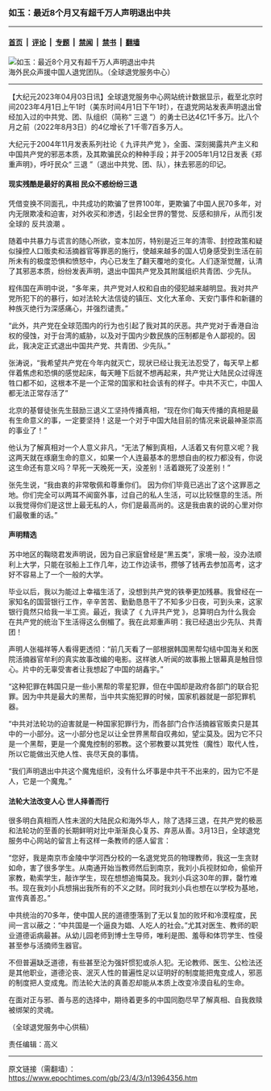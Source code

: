 ### 如玉：最近8个月又有超千万人声明退出中共

---

#### [首页](../../../..?n13964356) &nbsp;|&nbsp; [评论](../../../../../epoch-comment?n13964356) &nbsp;|&nbsp; [专题](../../../../../epoch-special?n13964356) &nbsp;|&nbsp; [禁闻](../../../../../epoch-news?n13964356) &nbsp;|&nbsp; [禁书](../../../../../books?n13964356) &nbsp;|&nbsp; [翻墙](https://github.com/gfw-breaker/nogfw/blob/master/README.md?n13964356)


<div><img alt="如玉：最近8个月又有超千万人声明退出中共" class="attachment-djy_600_400 size-djy_600_400 wp-post-image" src="https://i.epochtimes.com/assets/uploads/2023/04/id13964362-1..jpeg"/>
<div class="caption">
 海外民众声援中国人退党团队。（全球退党服务中心）
</div></div><hr/><div class="post_content" id="artbody" itemprop="articleBody">
 <!-- article content begin -->
 <p>
  【大纪元2023年04月03日讯】全球退党服务中心网站统计数据显示，截至北京时间2023年4月1日上午1时（美东时间4月1日下午1时），在退党网站发表声明退出曾经加入过的中共党、团、队组织（简称“
  <ok href="https://www.epochtimes.com/gb/tag/%E4%B8%89%E9%80%80.html">
   三退
  </ok>
  ”）的勇士已达4亿1千多万。比八个月之前（2022年8月3日）的4亿增长了1千零7百多万人。
 </p>
 <p>
  大纪元于2004年11月发表系列社论《
  <ok href="https://www.epochtimes.com/gb/tag/%E4%B9%9D%E8%AF%84%E5%85%B1%E4%BA%A7%E5%85%9A.html">
   九评共产党
  </ok>
  》，全面、深刻揭露共产主义和中国共产党的邪恶本质，及其欺骗民众的种种手段；并于2005年1月12日发表《郑重声明》，呼吁民众“
  <ok href="https://www.epochtimes.com/gb/tag/%E4%B8%89%E9%80%80.html">
   三退
  </ok>
  ”（退出中共党、团、队），抹去邪恶的印记。
 </p>
 <h4>
  现实残酷是最好的真相 民众不惑纷纷三退
 </h4>
 <p>
  凭借变换不同面孔，中共成功的欺骗了世界100年，更欺骗了中国人民70多年，对内无限欺凌和迫害，对外收买和渗透，引起全世界的警觉、反感和排斥，从而引发全球的
  <ok href="https://www.epochtimes.com/gb/tag/%E5%8F%8D%E5%85%B1%E6%B5%AA%E6%BD%AE.html">
   反共浪潮
  </ok>
  。
 </p>
 <p>
  随着中共暴力与谎言的随心所欲，变本加厉，特别是近三年的清零、封控政策和疑似操控人口贩卖和活摘器官等罪恶的施行，使越来越多的国人切身感受到生活在前所未有的极度恐惧和愤怒中，内心已发生了翻天覆地的变化。人们逐渐觉醒，认清了其邪恶本质，纷纷发表声明，退出中国共产党及其附属组织共青团、少先队。
 </p>
 <p>
  程伟国在声明中说，“多年来，共产党对人权和自由的侵犯越来越明显。我对共产党所犯下的的暴行，如对法轮大法信徒的镇压、文化大革命、天安门事件和新疆的种族灭绝行为深感痛心，并强烈谴责。”
 </p>
 <p>
  “此外，共产党在全球范围内的行为也引起了我对其的厌恶。共产党对于香港自治权的侵蚀，对于台湾的威胁，以及对于国内少数民族的压制都是令人鄙视的。因此，我决定正式退出中国共产党、共青团、少先队。”
 </p>
 <p>
  张涛说，“我希望共产党在今年内就灭亡，现状已经让我无法忍受了，每天早上都伴着焦虑和恐惧的感觉起床，每天睡下后就不想再起来，共产党让大陆民众过得连牲口都不如，这根本不是一个正常的国家和社会该有的样子。中共不灭亡，中国人都无法正常存活了”
 </p>
 <p>
  北京的基督徒张先生鼓励三退义工坚持传播真相，“现在你们每天传播的真相是最有生命意义的事，一定要坚持！这是一个对于中国大陆目前的情况来说最神圣崇高的事业了！”
 </p>
 <p>
  他认为了解真相对一个人意义非凡，“无法了解到真相，人活着又有何意义呢？我这两天就在琢磨生命的意义，如果一个人连最基本的思想自由的权力都没有，你说这生命还有意义吗？早死一天晚死一天，没差别！活着跟死了没差别！”
 </p>
 <p>
  张先生说，“我由衷的非常敬佩和尊重你们。 因为你们毕竟已逃出了这个这罪恶之地。你们完全可以两耳不闻窗外事，过自己的私人生活，可以比较惬意的生活。所以我觉得你们是这世上最无私的人，你们是最高尚的。这是我由衷的说的心里对你们最敬重的话。”
 </p>
 <h4>
  声明精选
 </h4>
 <p>
  苏中地区的鞠晓君发声明说，因为自己家庭曾经是“黑五类”，家境一般，没办法顺利上大学，只能在驳船上工作几年，边工作边读书，攒够了钱再去参加高考，这才好不容易上了一个一般的大学。
 </p>
 <p>
  毕业以后，我以为能过上幸福生活了，没想到共产党的铁拳更加残暴。我曾经在一家知名的国营银行工作，辛辛苦苦、勤勤恳恳干了不知多少日夜，可到头来，这家银行竟然只给我一半工资。最近，我读了《
  <ok href="https://www.epochtimes.com/gb/tag/%E4%B9%9D%E8%AF%84%E5%85%B1%E4%BA%A7%E5%85%9A.html">
   九评共产党
  </ok>
  》，总算明白为什么我会在共产党的统治下生活得这么倒楣了。我在此郑重声明：我已经退出少先队、共青团！
 </p>
 <p>
  声明人张福祥等人看得更透彻：“前几天看了一部根据韩国黑帮勾结中国海关和医院活摘器官牟利的真实故事改编的电影。这样骇人听闻的故事搬上银幕真是触目惊心。片中的无辜受害者让我想起了中国的胡鑫宇。”
 </p>
 <p>
  “这种犯罪在韩国只是一些小黑帮的零星犯罪，但在中国却是政府各部门的联合犯罪。因为中共是最大的黑帮，当中共实施犯罪的时候，国家机器就是一部犯罪机器。
 </p>
 <p>
  “中共对法轮功的迫害就是一种国家犯罪行为，而各部门合作活摘器官贩卖只是其中的一小部分。这一小部分也足以让全世界黑帮自叹弗如，望尘莫及。因为它不只是一个黑帮，更是一个魔鬼控制的邪教。这个邪教要以其党性（魔性）取代人性，所以它能做出灭绝人性、丧尽天良的事情。
 </p>
 <p>
  “我们声明退出中共这个魔鬼组织，没有什么坏事是中共干不出来的，因为它不是人，它是一个魔鬼。”
 </p>
 <h4>
  法轮大法改变人心 世人择善而行
 </h4>
 <p>
  很多明白真相而人性未泯的大陆民众和海外华人，除了选择三退，在共产党的极恶和法轮功的至善的长期鲜明对比中渐渐良心复苏、弃恶从善。3月13日，全球退党服务中心网站的留言上有这样一条教师的感人留言：
 </p>
 <p>
  “您好，我是南京市金陵中学河西分校的一名退党党员的物理教师，我这一生贪财如命，害了很多学生。从南通开始当教师然后到南京，我刘小兵视财如命，偷偷开家教，勒索学生，敲诈学生，现在想想追悔莫及。我刘小兵这30年的罪，罄竹难书。现在我刘小兵想捐出我所有的不义之财。同时我刘小兵也想在以学校为基地，宣传真善忍。”
 </p>
 <p>
  中共统治的70多年，使中国人民的道德堕落到了无以复加的败坏和冷漠程度，民间一言以蔽之：“中共国是一个逼良为娼、人吃人的社会。”尤其对医生、教师的职业道德诟病最甚。从幼儿园老师到博士生导师，唯利是图、羞辱和体罚学生、性侵甚至参与活摘师生器官。
 </p>
 <p>
  不但普遍缺乏道德，有些甚至沦为强奸惯犯或杀人犯。无论教师、医生、公检法还是其他职业，道德沦丧、泯灭人性的普遍性足以证明好的制度能把鬼变成人，邪恶的制度把人变成鬼。而法轮大法的真善忍却能从本质上改变冷漠自私的生命。
 </p>
 <p>
  在面对正与邪、善与恶的选择中，期待着更多的中国同胞尽早了解真相、自我救赎被绑架的灵魂。
 </p>
 <p>
  （全球退党服务中心供稿）
 </p>
 <p>
  责任编辑：高义
 </p>
 <!-- article content end -->
 <div id="below_article_ad">
 </div>
</div>


---

原文链接（需翻墙）：https://www.epochtimes.com/gb/23/4/3/n13964356.htm